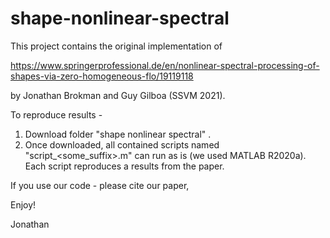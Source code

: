 # shape-nonlinear-spectral
This project contains the original implementation of

https://www.springerprofessional.de/en/nonlinear-spectral-processing-of-shapes-via-zero-homogeneous-flo/19119118

by Jonathan Brokman and Guy Gilboa (SSVM 2021).

To reproduce results - 
1. Download folder "shape nonlinear spectral" .
2. Once downloaded, all contained scripts named "script_<some_suffix>.m" can run as is (we used MATLAB R2020a). 
Each script reproduces a results from the paper.

If you use our code - please cite our paper,

Enjoy!

Jonathan
